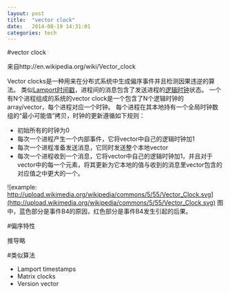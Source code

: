 ```yaml
---
layout: post
title:  "vector clock"
date:   2014-08-19 14:31:01
categories: tech
---
```


#vector clock

来自http://en.wikipedia.org/wiki/Vector_clock
<!---
Vector clocks is an algorithm for generating a partial ordering of events in a distributed system and detecting causality violations. Just as in Lamport timestamps, interprocess messages contain the state of the sending process's logical clock. A vector clock of a system of N processes is an array/vector of N logical clocks, one clock per process; a local "smallest possible values" copy of the global clock-array is kept in each process, with the following rules for clock updates:
--->

Vector clocks是一种用来在分布式系统中生成偏序事件并且检测因果违逆的算法。
类似[Lamport时间戳](http://en.wikipedia.org/wiki/Lamport_timestamps)，进程间的消息包含了发送进程的[逻辑时钟](http://en.wikipedia.org/wiki/Logical_clock)状态。
一个有N个进程组成的系统的vector clock是一个包含了N个逻辑时钟的array/vector，每个进程对应一个时钟。
每个进程在其本地持有一个全局时钟数组的“最小可能值”拷贝，时钟的更新遵循如下规则：


<!---
Initially all clocks are zero.

Each time a process experiences an internal event, it increments its own logical clock in the vector by one.

Each time a process prepares to send a message, it sends its entire vector along with the message being sent.

Each time a process receives a message, it increments its own logical clock in the vector by one and updates each element in its vector by taking the maximum of the value in its own vector clock and the value in the vector in the received message (for every element).
--->

* 初始所有的时钟为0
* 每次一个进程产生一个内部事件，它将vector中自己的逻辑时钟加1
* 每次一个进程准备发送消息，它同时发送整个本地vector
* 每次一个进程收到一个消息，它将vector中自己的逻辑时钟加1，并且对于vector中的每一个元素，将其更新为它本地的值与收到的消息里vector包含的对应值之中更大的一个。

![example: http://upload.wikimedia.org/wikipedia/commons/5/55/Vector_Clock.svg](http://upload.wikimedia.org/wikipedia/commons/5/55/Vector_Clock.svg)
图中，蓝色部分是事件B4的原因，红色部分是事件B4发生引起的后果。

#偏序特性

推导略

#类似算法

* Lamport timestamps
* Matrix clocks
* Version vector
